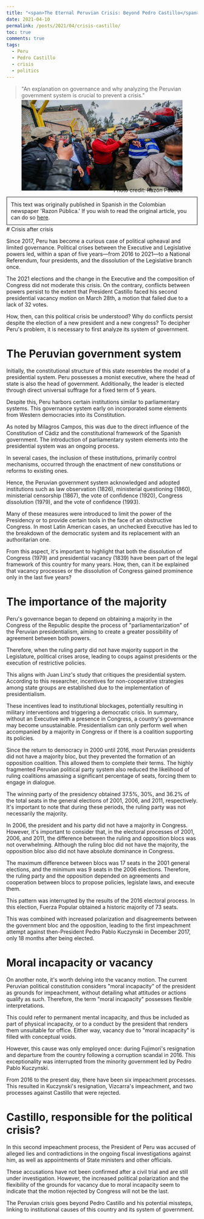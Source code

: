 ```yaml
---
title: "<span>The Eternal Peruvian Crisis: Beyond Pedro Castillo</span>"
date: 2021-04-10
permalink: /posts/2021/04/crisis-castillo/
toc: true
comments: true
tags:
  - Peru
  - Pedro Castillo
  - crisis
  - politics
---
```

> "An explanation on governance and why analyzing the Peruvian government system is crucial to prevent a crisis."

<div style="text-align: center;">
  <figure style="display: inline-block; text-align: center; margin-top: -10px;">
    <img src="/images/castillo-peru.jpg" style="display: block;">
    <figcaption style="margin-top: -10px; text-align: right;">Photo credit: Razón Pública</figcaption>
  </figure>
</div>
<div style="border: 2px solid grey; padding: 10px; margin-top: -5px; margin-bottom: -15px;">
This text was originally published in Spanish in the Colombian newspaper 'Razon Pública.' If you wish to read the original article, you can do so <a href="https://razonpublica.com/la-eterna-crisis-peruana-mas-alla-pedro-castillo/">here</a>.
</div>
<br>
# Crisis after crisis

Since 2017, Peru has become a curious case of political upheaval and limited governance. Political crises between the Executive and Legislative powers led, within a span of five years—from 2016 to 2021—to a National Referendum, four presidents, and the dissolution of the Legislative branch once.

The 2021 elections and the change in the Executive and the composition of Congress did not moderate this crisis. On the contrary, conflicts between powers persist to the extent that President Castillo faced his second presidential vacancy motion on March 28th, a motion that failed due to a lack of 32 votes.

How, then, can this political crisis be understood? Why do conflicts persist despite the election of a new president and a new congress? To decipher Peru's problem, it is necessary to first analyze its system of government.

# The Peruvian government system

Initially, the constitutional structure of this state resembles the model of a presidential system. Peru possesses a monist executive, where the head of state is also the head of government. Additionally, the leader is elected through direct universal suffrage for a fixed term of 5 years.

Despite this, Peru harbors certain institutions similar to parliamentary systems. This governance system early on incorporated some elements from Western democracies into its Constitution.

As noted by Milagros Campos, this was due to the direct influence of the Constitution of Cádiz and the constitutional framework of the Spanish government. The introduction of parliamentary system elements into the presidential system was an ongoing process.

In several cases, the inclusion of these institutions, primarily control mechanisms, occurred through the enactment of new constitutions or reforms to existing ones.

Hence, the Peruvian government system acknowledged and adopted institutions such as law observation (1826), ministerial questioning (1860), ministerial censorship (1867), the vote of confidence (1920), Congress dissolution (1979), and the vote of confidence (1993).

Many of these measures were introduced to limit the power of the Presidency or to provide certain tools in the face of an obstructive Congress. In most Latin American cases, an unchecked Executive has led to the breakdown of the democratic system and its replacement with an authoritarian one.

From this aspect, it's important to highlight that both the dissolution of Congress (1979) and presidential vacancy (1839) have been part of the legal framework of this country for many years. How, then, can it be explained that vacancy processes or the dissolution of Congress gained prominence only in the last five years?

# The importance of the majority

Peru's governance began to depend on obtaining a majority in the Congress of the Republic despite the process of "parliamentarization" of the Peruvian presidentialism, aiming to create a greater possibility of agreement between both powers.

Therefore, when the ruling party did not have majority support in the Legislature, political crises arose, leading to coups against presidents or the execution of restrictive policies.

This aligns with Juan Linz's study that critiques the presidential system. According to this researcher, incentives for non-cooperative strategies among state groups are established due to the implementation of presidentialism.

These incentives lead to institutional blockages, potentially resulting in military interventions and triggering a democratic crisis. In summary, without an Executive with a presence in Congress, a country's governance may become unsustainable. Presidentialism can only perform well when accompanied by a majority in Congress or if there is a coalition supporting its policies.

Since the return to democracy in 2000 until 2016, most Peruvian presidents did not have a majority bloc, but they prevented the formation of an opposition coalition. This allowed them to complete their terms.
The highly fragmented Peruvian political party system also reduced the likelihood of ruling coalitions amassing a significant percentage of seats, forcing them to engage in dialogue.

The winning party of the presidency obtained 37.5%, 30%, and 36.2% of the total seats in the general elections of 2001, 2006, and 2011, respectively. It's important to note that during these periods, the ruling party was not necessarily the majority.

In 2006, the president and his party did not have a majority in Congress. However, it's important to consider that, in the electoral processes of 2001, 2006, and 2011, the difference between the ruling and opposition blocs was not overwhelming. Although the ruling bloc did not have the majority, the opposition bloc also did not have absolute dominance in Congress.

The maximum difference between blocs was 17 seats in the 2001 general elections, and the minimum was 9 seats in the 2006 elections. Therefore, the ruling party and the opposition depended on agreements and cooperation between blocs to propose policies, legislate laws, and execute them.

This pattern was interrupted by the results of the 2016 electoral process. In this election, Fuerza Popular obtained a historic majority of 73 seats.

This was combined with increased polarization and disagreements between the government bloc and the opposition, leading to the first impeachment attempt against then-President Pedro Pablo Kuczynski in December 2017, only 18 months after being elected.

# Moral incapacity or vacancy

On another note, it's worth delving into the vacancy motion. The current Peruvian political constitution considers "moral incapacity" of the president as grounds for impeachment, without detailing what attitudes or actions qualify as such. Therefore, the term "moral incapacity" possesses flexible interpretations.

This could refer to permanent mental incapacity, and thus be included as part of physical incapacity, or to a conduct by the president that renders them unsuitable for office. Either way, vacancy due to "moral incapacity" is filled with conceptual voids.

However, this cause was only employed once: during Fujimori's resignation and departure from the country following a corruption scandal in 2016. This exceptionality was interrupted from the minority government led by Pedro Pablo Kuczynski.

From 2016 to the present day, there have been six impeachment processes. This resulted in Kuczynski's resignation, Vizcarra's impeachment, and two processes against Castillo that were rejected.

# Castillo, responsible for the political crisis?

In this second impeachment process, the President of Peru was accused of alleged lies and contradictions in the ongoing fiscal investigations against him, as well as appointments of State ministers and other officials.

These accusations have not been confirmed after a civil trial and are still under investigation. However, the increased political polarization and the flexibility of the grounds for vacancy due to moral incapacity seem to indicate that the motion rejected by Congress will not be the last.

The Peruvian crisis goes beyond Pedro Castillo and his potential missteps, linking to institutional causes of this country and its system of government.